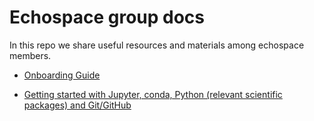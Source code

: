# Echospace group docs

In this repo we share useful resources and materials among echospace members.

- [Onboarding Guide](https://github.com/uw-echospace/group_docs/edit/main/Onboarding.md)

- [Getting started with Jupyter, conda, Python (relevant scientific packages) and Git/GitHub](conda_jupyterlab.md)
